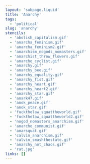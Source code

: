 ```yaml
---
layout: 'subpage.liquid'
title: 'Anarchy'
tags:
  - 'political'
slug: 'anarchy'
stencils:
  - 'abolish_capitalism.gif'
  - 'anarcha_feminism.gif'
  - 'anarcha_feminism2.gif'
  - 'anarchism_nogods_nomasters.gif'
  - 'anarchist_throw_flowers.gif'
  - 'anarcho_cyclist.gif'
  - 'anarchy.gif'
  - 'anarchy_bee.gif'
  - 'anarchy_equality.gif'
  - 'anarchy_fist.gif'
  - 'anarchy_heart.gif'
  - 'anarchy_heart2.gif'
  - 'anarchy_star.gif'
  - 'anark47.gif'
  - 'anok_peace.gif'
  - 'anok_star.gif'
  - 'fuckthelaw_squattheworld.gif'
  - 'fuckthelaw_squattheworld2.gif'
  - 'nogod_nomasters_anarchism.gif'
  - 'anarcho_communist.gif'
  - 'anarsquat.gif'
  - 'calvin_anarchism.gif'
  - 'calvin_smashthestate.gif'
  - 'anarchy_not_chaos.gif'
  - 'rat.jpg'
links: []
---
```

